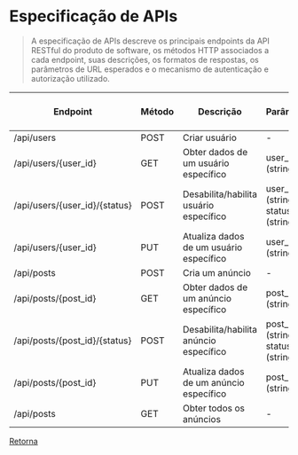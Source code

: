 # Especificação de APIs

> A especificação de APIs descreve os principais endpoints da API RESTful do produto
> de software, os métodos HTTP associados a cada endpoint, suas descrições, os formatos
> de respostas, os parâmetros de URL esperados e o mecanismo de autenticação e autorização 
> utilizado.

| **Endpoint**                  | **Método** | **Descrição**                           | **Parâmetros**                    | **Formato da Resposta** | **Autenticação e Autorização** |
|-------------------------------|------------|-----------------------------------------|-----------------------------------|-------------------------|--------------------------------|
| /api/users                    | POST       | Criar usuário                           | -                                 | JSON                    | -                              |
| /api/users/{user_id}          | GET        | Obter dados de um usuário específico    | user_id (string)                  | JSON                    | JWT Token                      |
| /api/users/{user_id}/{status} | POST       | Desabilita/habilita usuário específico  | user_id (string) status (string)  | JSON                    | JWT Token                      |
| /api/users/{user_id}          | PUT        | Atualiza dados de um usuário específico | user_id (string)                  | JSON                    | JWT Token                      |
| /api/posts                    | POST       | Cria um anúncio                         | -                                 | JSON                    | JWT Token                      |
| /api/posts/{post_id}          | GET        | Obter dados de um anúncio específico    | post_id (string)                  | JSON                    | JWT Token                      |
| /api/posts/{post_id}/{status} | POST       | Desabilita/habilita anúncio específico  | post_id (string)  status (string) | JSON                    | JWT Token                      |
| /api/posts/{post_id}          | PUT        | Atualiza dados de um anúncio específico | post_id (string)                  | JSON                    | JWT Token                      |
| /api/posts                    | GET        | Obter todos os anúncios                 | -                                 | JSON                    | JWT Token                      |


[Retorna](../README.md)
